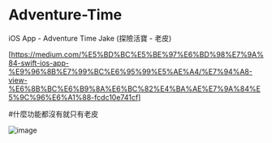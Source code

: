 # Adventure-Time
iOS App - Adventure Time Jake (探險活寶 - 老皮)

[https://medium.com/%E5%BD%BC%E5%BE%97%E6%BD%98%E7%9A%84-swift-ios-app-%E9%96%8B%E7%99%BC%E6%95%99%E5%AE%A4/%E7%94%A8-view-%E6%8B%BC%E6%B9%8A%E6%BC%82%E4%BA%AE%E7%9A%84%E5%9C%96%E6%A1%88-fcdc10e741cf]

#什麼功能都沒有就只有老皮

![image](https://github.com/shinhua/Adventure-Time/blob/master/%E8%80%81%E7%9A%AE.gif)
